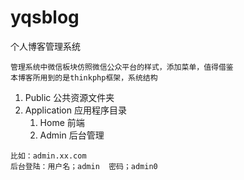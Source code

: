 # yqsblog
个人博客管理系统
```一个简单的个人博客管理系统，基本的增删改查，增加微信公众开发接口，以集成在系统中：
管理系统中微信板块仿照微信公众平台的样式，添加菜单，值得借鉴
本博客所用到的是thinkphp框架，系统结构
```
1. Public 公共资源文件夹
2. Application 应用程序目录
	1. Home 前端
	2. Admin 后台管理
```配置中开启了二级域名，所以用访问前端的url访问后台可能出现错误建议使用二级域名访问后台
比如：admin.xx.com
后台登陆：用户名；admin  密码；admin0
```
